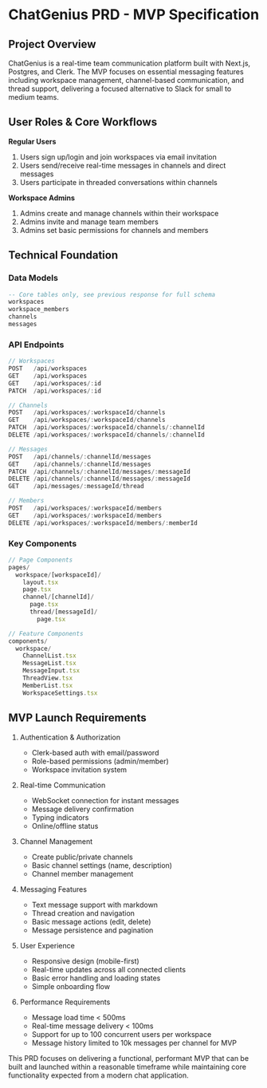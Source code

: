# ChatGenius PRD - MVP Specification

## Project Overview
ChatGenius is a real-time team communication platform built with Next.js, Postgres, and Clerk. The MVP focuses on essential messaging features including workspace management, channel-based communication, and thread support, delivering a focused alternative to Slack for small to medium teams.

## User Roles & Core Workflows

**Regular Users**
1. Users sign up/login and join workspaces via email invitation
2. Users send/receive real-time messages in channels and direct messages
3. Users participate in threaded conversations within channels

**Workspace Admins**
1. Admins create and manage channels within their workspace
2. Admins invite and manage team members
3. Admins set basic permissions for channels and members

## Technical Foundation

### Data Models
```sql
-- Core tables only, see previous response for full schema
workspaces
workspace_members
channels
messages
```

### API Endpoints
```javascript
// Workspaces
POST   /api/workspaces
GET    /api/workspaces
GET    /api/workspaces/:id
PATCH  /api/workspaces/:id

// Channels
POST   /api/workspaces/:workspaceId/channels
GET    /api/workspaces/:workspaceId/channels
PATCH  /api/workspaces/:workspaceId/channels/:channelId
DELETE /api/workspaces/:workspaceId/channels/:channelId

// Messages
POST   /api/channels/:channelId/messages
GET    /api/channels/:channelId/messages
PATCH  /api/channels/:channelId/messages/:messageId
DELETE /api/channels/:channelId/messages/:messageId
GET    /api/messages/:messageId/thread

// Members
POST   /api/workspaces/:workspaceId/members
GET    /api/workspaces/:workspaceId/members
DELETE /api/workspaces/:workspaceId/members/:memberId
```

### Key Components
```typescript
// Page Components
pages/
  workspace/[workspaceId]/
    layout.tsx
    page.tsx
    channel/[channelId]/
      page.tsx
      thread/[messageId]/
        page.tsx

// Feature Components
components/
  workspace/
    ChannelList.tsx
    MessageList.tsx
    MessageInput.tsx
    ThreadView.tsx
    MemberList.tsx
    WorkspaceSettings.tsx
```

## MVP Launch Requirements

1. Authentication & Authorization
   - Clerk-based auth with email/password
   - Role-based permissions (admin/member)
   - Workspace invitation system

2. Real-time Communication
   - WebSocket connection for instant messages
   - Message delivery confirmation
   - Typing indicators
   - Online/offline status

3. Channel Management
   - Create public/private channels
   - Basic channel settings (name, description)
   - Channel member management

4. Messaging Features
   - Text message support with markdown
   - Thread creation and navigation
   - Basic message actions (edit, delete)
   - Message persistence and pagination

5. User Experience
   - Responsive design (mobile-first)
   - Real-time updates across all connected clients
   - Basic error handling and loading states
   - Simple onboarding flow

6. Performance Requirements
   - Message load time < 500ms
   - Real-time message delivery < 100ms
   - Support for up to 100 concurrent users per workspace
   - Message history limited to 10k messages per channel for MVP

This PRD focuses on delivering a functional, performant MVP that can be built and launched within a reasonable timeframe while maintaining core functionality expected from a modern chat application.
